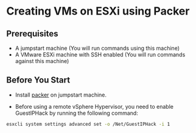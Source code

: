# Creating VMs on ESXi using Packer

## Prerequisites

- A jumpstart machine (You will run commands using this machine)
- A VMware ESXi machine with SSH enabled (You will run commands against this machine)

## Before You Start

- Install [packer](https://www.packer.io/) on jumpstart machine.


- Before using a remote vSphere Hypervisor, you need to enable GuestIPHack by running the following command:
```bash
esxcli system settings advanced set -o /Net/GuestIPHack -i 1
```

